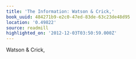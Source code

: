 ```yaml
---
title: 'The Information: Watson & Crick,'
book_uuid: 484271b9-e2c0-47ed-83de-63c23de48d95
location: '0.49822'
source: readmill
highlighted_on: '2012-12-03T03:50:59.000Z'
---
```


Watson & Crick,